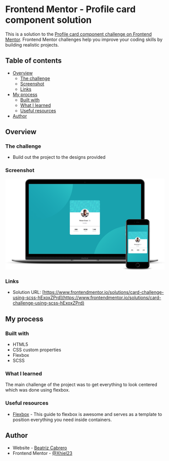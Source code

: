 # Frontend Mentor - Profile card component solution

This is a solution to the [Profile card component challenge on Frontend Mentor](https://www.frontendmentor.io/challenges/profile-card-component-cfArpWshJ). Frontend Mentor challenges help you improve your coding skills by building realistic projects. 

## Table of contents

- [Overview](#overview)
  - [The challenge](#the-challenge)
  - [Screenshot](#screenshot)
  - [Links](#links)
- [My process](#my-process)
  - [Built with](#built-with)
  - [What I learned](#what-i-learned)
  - [Useful resources](#useful-resources)
- [Author](#author)

## Overview

### The challenge

- Build out the project to the designs provided

### Screenshot

![](./images/screenshot.png)

### Links

- Solution URL: [https://www.frontendmentor.io/solutions/card-challenge-using-scss-hExoxZPrd](https://www.frontendmentor.io/solutions/card-challenge-using-scss-hExoxZPrd)

## My process

### Built with

- HTML5
- CSS custom properties
- Flexbox
- SCSS

### What I learned

The main challenge of the project was to get everything to look centered which was done using flexbox.

### Useful resources

- [Flexbox](https://css-tricks.com/snippets/css/a-guide-to-flexbox/) - This guide to flexbox is awesome and serves as a template to position everything you need inside containers.


## Author

- Website - [Beatriz Cabrero](https://xhiel23.github.io/Portfolio/)
- Frontend Mentor - [@Xhiel23](https://www.frontendmentor.io/profile/Xhiel23)

